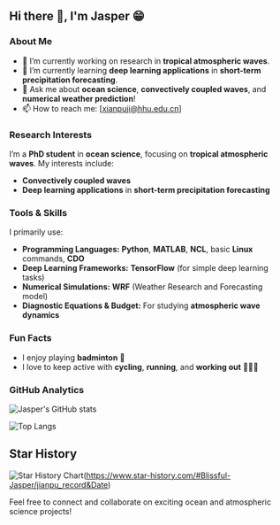 <!--
Blissful-Jasper/Blissful-Jasper** is a ✨ _special_ ✨ repository because its `README.md` (this file) appears on your GitHub profile.
-->

## Hi there 👋, I'm Jasper 😁

### About Me
- 🔭 I’m currently working on research in **tropical atmospheric waves**.
- 🌱 I’m currently learning **deep learning applications** in **short-term precipitation forecasting**.
- 💬 Ask me about **ocean science**, **convectively coupled waves**, and **numerical weather prediction**!
- 📫 How to reach me: [xianpuji@hhu.edu.cn]

### Research Interests
I’m a **PhD student** in **ocean science**, focusing on **tropical atmospheric waves**. My interests include:
- **Convectively coupled waves**
- **Deep learning applications** in **short-term precipitation forecasting**

### Tools & Skills
I primarily use:
- **Programming Languages:** **Python**, **MATLAB**, **NCL**, basic **Linux** commands, **CDO**
- **Deep Learning Frameworks:** **TensorFlow** (for simple deep learning tasks)
- **Numerical Simulations:** **WRF** (Weather Research and Forecasting model)
- **Diagnostic Equations & Budget:** For studying **atmospheric wave dynamics**

### Fun Facts
- I enjoy playing **badminton** 🏸
- I love to keep active with **cycling**, **running**, and **working out** 🚴🏃💪

### GitHub Analytics

<!-- GitHub Stats -->
![Jasper's GitHub stats](https://github-readme-stats.vercel.app/api?username=Blissful-Jasper&show_icons=true&hide_title=true&count_private=true&hide=prs&theme=radical)

<!-- Most Used Languages -->
![Top Langs](https://github-readme-stats.vercel.app/api/top-langs/?username=Blissful-Jasper&layout=compact&theme=radical)
## Star History
![Star History Chart](https://api.star-history.com/svg?repos=Blissful-Jasper/jianpu_record&type=Date)(https://www.star-history.com/#Blissful-Jasper/jianpu_record&Date)
<!-- Activity Graph -->

Feel free to connect and collaborate on exciting ocean and atmospheric science projects!
